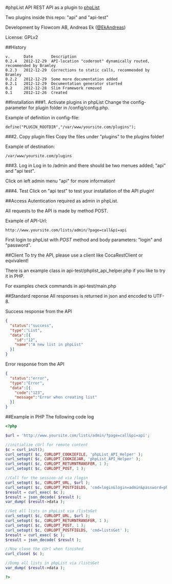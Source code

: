 #phpList API
REST API as a plugin to [phpList](https://www.phplist.com)

Two plugins inside this repo: "api" and "api-test"

Development by Flowcom AB, Andreas Ek ([@EkAndreas](https://twitter.com/ekandreas))

License: GPLv2

##History
```
v.      Date        Description
0.2.4   2012-12-29  API-location "coderoot" dynamically routed, recommended by Bramley
0.2.3   2012-12-29  Corrections to static calls, recommended by Bramley
0.2.2   2012-12-29  Some more documentation added
0.2.1   2012-12-29  Documentation generator started
0.2     2012-12-28  Slim Framework removed
0.1     2012-12-26  Created
```

##Installation
###1. Activate plugins in phpList
Change the config-parameter for plugin folder in /config/config.php.

Example of definition in config-file:
```
define("PLUGIN_ROOTDIR","/var/www/yoursite.com/plugins");
```

###2. Copy plugin files
Copy the files under "plugins" to the plugins folder!

Example of destination:
```
/var/www/yoursite.com/plugins
```

###3. Log in
Log in to /admin and there should be two menues added; "api" and "api test".

Click on left admin menu "api" for more information!

###4. Test
Click on "api test" to test your installation of the API plugin!

##Access
Autentication required as admin in phpList.

All requests to the API is made by method POST.

Example of API-Url:
```
http://www.yoursite.com/lists/admin/?page=call&pi=api
```

First login to phpList with *POST* method and body parameters: "login" and "password".


##Client
To try the API, please use a client like CocaRestClient or eqvivalent!

There is an example class in api-test/phplist_api_helper.php if you like to try it in PHP.

For examples check commands in api-test/main.php

##Standard reponse
All responses is returned in json and encoded to UTF-8.

Success response from the API
```json
{
  "status":"success",
  "type":"List",
  "data":[{
    "id":"12",
    "name":"A new list in phpList"
  }]
}
```
Error response from the API
```json
{
  "status":"error",
  "type":"Error",
  "data":[{
    "code":"123",
    "message":"Error when creating list"
  }]
}
```


##Example in PHP
The following code log

```php
<?php

$url = 'http://www.yoursite.com/lists/admin/?page=call&pi=api';

//initialize cUrl for remote content
$c = curl_init();
curl_setopt( $c, CURLOPT_COOKIEFILE, 'phpList_API_Helper' );
curl_setopt( $c, CURLOPT_COOKIEJAR, 'phpList_API_Helper' );
curl_setopt( $c, CURLOPT_RETURNTRANSFER, 1 );
curl_setopt( $c, CURLOPT_POST, 1 );

//Call for the session-id via /login 
curl_setopt( $c, CURLOPT_URL, $url );
curl_setopt( $c, CURLOPT_POSTFIELDS, 'cmd=login&login=admin&password=phplist' );
$result = curl_exec( $c );
$result = json_decode( $result );
var_dump( $result->data ); 

//Get all lists in phpList via /listsGet
curl_setopt( $c, CURLOPT_URL, $url );
curl_setopt( $c, CURLOPT_RETURNTRANSFER, 1 );
curl_setopt( $c, CURLOPT_POST, 1 );
curl_setopt( $c, CURLOPT_POSTFIELDS, 'cmd=listsGet' );
$result = curl_exec( $c );
$result = json_decode( $result );

//Now close the cUrl when finished 
curl_close( $c );

//Dump all lists in phpList via /listsGet
var_dump( $result->data );

?>
```
